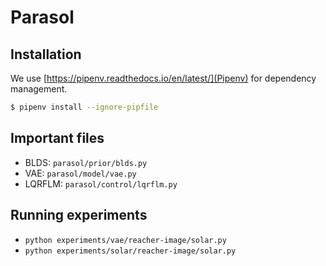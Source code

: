 # Parasol

## Installation
We use [https://pipenv.readthedocs.io/en/latest/](Pipenv) for dependency management.
```bash
$ pipenv install --ignore-pipfile
```

## Important files

- BLDS: `parasol/prior/blds.py`
- VAE: `parasol/model/vae.py`
- LQRFLM: `parasol/control/lqrflm.py`

## Running experiments

- `python experiments/vae/reacher-image/solar.py`
- `python experiments/solar/reacher-image/solar.py`
